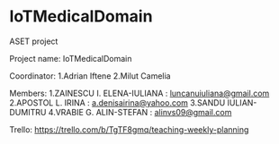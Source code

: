 # IoTMedicalDomain
ASET project

Project name: IoTMedicalDomain

Coordinator:
1.Adrian Iftene
2.Milut Camelia

Members:
1.ZAINESCU I. ELENA-IULIANA : luncanuiuliana@gmail.com
2.APOSTOL L. IRINA : a.denisairina@yahoo.com
3.SANDU IULIAN-DUMITRU 
4.VRABIE G. ALIN-STEFAN : alinvs09@gmail.com

Trello:
https://trello.com/b/TgTF8gmq/teaching-weekly-planning
